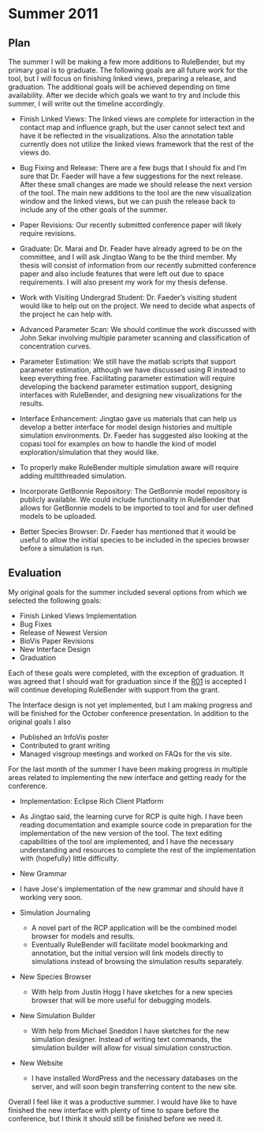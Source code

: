# Summer 2011 #

## Plan ##
The summer I will be making a few more additions to RuleBender, but my primary goal is to graduate. The following goals are all future work for the tool, but I will focus on finishing linked views, preparing a release, and graduation. The additional goals will be achieved depending on time availability. After we decide which goals we want to try and include this summer, I will write out the timeline accordingly.

  * Finish Linked Views:	The linked views are complete for interaction in the contact map and influence graph, but the user cannot select text and have it be reflected in the visualizations. Also the annotation table currently does not utilize the linked views framework that the rest of the views do.

  * Bug Fixing and Release: There are a few bugs that I should fix and I’m sure that Dr. Faeder will have a few suggestions for the next release. After these small changes are made we should release the next version of the tool. The main new additions to the tool are the new visualization window and the linked views, but we can push the release back to include any of the other goals of the summer.
  * Paper Revisions: Our recently submitted conference paper will likely require revisions.

  * Graduate: Dr. Marai and Dr. Feader have already agreed to be on the committee, and I will ask Jingtao Wang to be the third member. My thesis will consist of information from our recently submitted conference paper and also include features that were left out due to space requirements. I will also present my work for my thesis defense.

  * Work with Visiting Undergrad Student: Dr. Faeder’s visiting student would like to help out on the project. We need to decide what aspects of the project he can help with.

  * Advanced Parameter Scan:	We should continue the work discussed with John Sekar involving multiple parameter scanning and classification of concentration curves.

  * Parameter Estimation: We still have the matlab scripts that support parameter estimation, although we have discussed using R instead to keep everything free. Facilitating parameter estimation will require developing the backend parameter estimation support, designing interfaces with RuleBender, and designing new visualizations for the results.

  * Interface Enhancement: Jingtao gave us materials that can help us develop a better interface for model design histories and multiple simulation environments. Dr. Faeder has suggested also looking at the copasi tool for examples on how to handle the kind of model exploration/simulation that they would like.

  * To properly make RuleBender multiple simulation aware will require adding multithreaded simulation.

  * Incorporate GetBonnie Repository: The GetBonnie model repository is publicly available. We could include functionality in RuleBender that allows for GetBonnie models to be imported to tool and for user defined models to be uploaded.

  * Better Species Browser: Dr. Faeder has mentioned that it would be useful to allow the initial species to be included in the species browser before a simulation is run.

## Evaluation ##

My original goals for the summer included several options from which we selected the following goals:
  * Finish Linked Views Implementation
  * Bug Fixes
  * Release of Newest Version
  * BioVis Paper Revisions
  * New Interface Design
  * Graduation

Each of these goals were completed, with the exception of graduation.  It was agreed that I should wait for graduation since if the [R01](https://code.google.com/p/rulebender/source/detail?r=01) is accepted I will continue developing RuleBender with support from the grant.

The Interface design is not yet implemented, but I am making progress and will be finished for the October conference presentation.  In addition to the original goals I also
  * Published an InfoVis poster
  * Contributed to grant writing
  * Managed visgroup meetings and worked on FAQs for the vis site.

For the last month of the summer I have been making progress in multiple areas related to implementing the new interface and getting ready for the conference.
  * Implementation: Eclipse Rich Client Platform
  * As Jingtao said, the learning curve for RCP is quite high.  I have been reading documentation and example source code in preparation for the implementation of the new version of the tool.  The text editing capabilities of the tool are implemented, and I have the necessary understanding and resources to complete the rest of the implementation with (hopefully) little difficulty.

  * New Grammar
  * I have Jose's implementation of the new grammar and should have it working very soon.

  * Simulation Journaling
    * A novel part of the RCP application will be the combined model browser for models and results.
    * Eventually RuleBender will facilitate model bookmarking and annotation, but the initial version will link models directly to simulations instead of browsing the simulation results separately.

  * New Species Browser
    * With help from Justin Hogg I have sketches for a new species browser that will be more useful for debugging models.

  * New Simulation Builder
    * With help from Michael Sneddon I have sketches for the new simulation designer.  Instead of writing text commands, the simulation builder will allow for visual simulation construction.

  * New Website
    * I have installed WordPress and the necessary databases on the server, and will soon begin transferring content to the new site.

Overall I feel like it was a productive summer.  I would have like to have finished the new interface with plenty of time to spare before the conference, but I think it should still be finished before we need it.